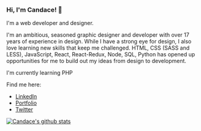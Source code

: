 ### Hi, I'm Candace! 👋

I'm a web developer and designer.

I'm an ambitious, seasoned graphic designer and developer with over 17 years of experience in design. While I have a strong eye for design, I also love learning new skills that keep me challenged. HTML, CSS (SASS and LESS), JavaScript, React, React-Redux, Node, SQL, Python has opened up opportunities for me to build out my ideas from design to development.

I'm currently learning PHP 

Find me here:
* [LinkedIn](https://linkedin.com/in/candaceyw)
* [Portfolio](https://candaceyw.com)
* [Twitter](https://twitter.com/geekyTallGal)

[![Candace's github stats](https://github-readme-stats.vercel.app/api?username=candaceyw)](https://github.com/candaceyw/github-readme-stats)
<!--
**candaceyw/candaceyw** is a ✨ _special_ ✨ repository because its `README.md` (this file) appears on your GitHub profile.
Here are some ideas to get you started:

- 🔭 I’m currently working on ...
- 🌱 I’m currently learning ...
- 👯 I’m looking to collaborate on ...
- 🤔 I’m looking for help with ...
- 💬 Ask me about ...
- 📫 How to reach me: ...
- 😄 Pronouns: ...
- ⚡ Fun fact: ...
-->
